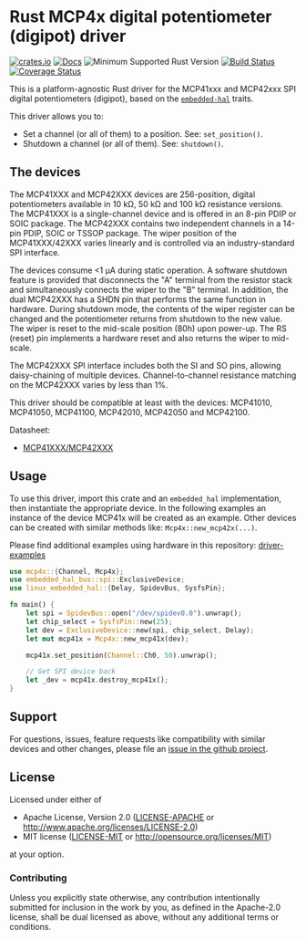 # Rust MCP4x digital potentiometer (digipot) driver

[![crates.io](https://img.shields.io/crates/v/mcp4x.svg)](https://crates.io/crates/mcp4x)
[![Docs](https://docs.rs/mcp4x/badge.svg)](https://docs.rs/mcp4x)
![Minimum Supported Rust Version](https://img.shields.io/badge/rustc-1.62+-blue.svg)
[![Build Status](https://github.com/eldruin/mcp4x-rs/workflows/Build/badge.svg)](https://github.com/eldruin/mcp4x-rs/actions?query=workflow%3ABuild)
[![Coverage Status](https://coveralls.io/repos/github/eldruin/mcp4x-rs/badge.svg?branch=master)](https://coveralls.io/github/eldruin/mcp4x-rs?branch=master)

This is a platform-agnostic Rust driver for the MCP41xxx and MCP42xxx SPI
digital potentiometers (digipot), based on the [`embedded-hal`] traits.

[`embedded-hal`]: https://github.com/rust-embedded/embedded-hal

This driver allows you to:
- Set a channel (or all of them) to a position. See: `set_position()`.
- Shutdown a channel (or all of them). See: `shutdown()`.

## The devices
The MCP41XXX and MCP42XXX devices are 256-position, digital potentiometers
available in 10 kΩ, 50 kΩ and 100 kΩ resistance versions. The MCP41XXX is
a single-channel device and is offered in an 8-pin PDIP or SOIC package.
The MCP42XXX contains two independent channels in a 14-pin PDIP, SOIC or
TSSOP package. The wiper position of the MCP41XXX/42XXX varies linearly
and is controlled via an industry-standard SPI interface.

The devices consume <1 μA during static operation. A software shutdown
feature is provided that disconnects the "A" terminal from the resistor
stack and simultaneously connects the wiper to the "B" terminal.
In addition, the dual MCP42XXX has a SHDN pin that performs the same
function in hardware. During shutdown mode, the contents of the wiper
register can be changed and the potentiometer returns from shutdown to the
new value. The wiper is reset to the mid-scale position (80h) upon
power-up. The RS (reset) pin implements a hardware reset and also returns
the wiper to mid-scale.

The MCP42XXX SPI interface includes both the SI and SO pins, allowing
daisy-chaining of multiple devices. Channel-to-channel resistance matching
on the MCP42XXX varies by less than 1%.

This driver should be compatible at least with the devices: MCP41010, MCP41050,
MCP41100, MCP42010, MCP42050 and MCP42100.

Datasheet:
- [MCP41XXX/MCP42XXX](http://ww1.microchip.com/downloads/en/DeviceDoc/11195c.pdf)

## Usage

To use this driver, import this crate and an `embedded_hal` implementation,
then instantiate the appropriate device.
In the following examples an instance of the device MCP41x will be created
as an example. Other devices can be created with similar methods like:
`Mcp4x::new_mcp42x(...)`.

Please find additional examples using hardware in this repository: [driver-examples]

[driver-examples]: https://github.com/eldruin/driver-examples

```rust
use mcp4x::{Channel, Mcp4x};
use embedded_hal_bus::spi::ExclusiveDevice;
use linux_embedded_hal::{Delay, SpidevBus, SysfsPin};

fn main() {
    let spi = SpidevBus::open("/dev/spidev0.0").unwrap();
    let chip_select = SysfsPin::new(25);
    let dev = ExclusiveDevice::new(spi, chip_select, Delay);
    let mut mcp41x = Mcp4x::new_mcp41x(dev);

    mcp41x.set_position(Channel::Ch0, 50).unwrap();

    // Get SPI device back
    let _dev = mcp41x.destroy_mcp41x();
}
```

## Support

For questions, issues, feature requests like compatibility with similar devices and other changes, please file an
[issue in the github project](https://github.com/eldruin/mcp4x-rs/issues).

## License

Licensed under either of

 * Apache License, Version 2.0 ([LICENSE-APACHE](LICENSE-APACHE) or
   http://www.apache.org/licenses/LICENSE-2.0)
 * MIT license ([LICENSE-MIT](LICENSE-MIT) or
   http://opensource.org/licenses/MIT)

at your option.

### Contributing

Unless you explicitly state otherwise, any contribution intentionally submitted
for inclusion in the work by you, as defined in the Apache-2.0 license, shall
be dual licensed as above, without any additional terms or conditions.
